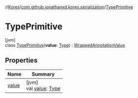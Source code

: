 //[Kores](../../../index.md)/[com.github.jonathanxd.kores.serialization](../index.md)/[TypePrimitive](index.md)

# TypePrimitive

[jvm]\
class [TypePrimitive](index.md)(**value**: [Type](https://docs.oracle.com/javase/8/docs/api/java/lang/reflect/Type.html)) : [WrappedAnnotationValue](../-wrapped-annotation-value/index.md)

## Properties

| Name | Summary |
|---|---|
| [value](value.md) | [jvm]<br>val [value](value.md): [Type](https://docs.oracle.com/javase/8/docs/api/java/lang/reflect/Type.html) |
